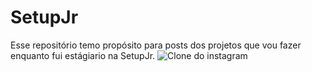 # SetupJr
Esse repositório temo propósito para posts dos projetos que vou fazer enquanto fui estágiario na SetupJr.
![Clone do instagram](https://github.com/Vitorhhiguchi/SetupJr/assets/130410982/9689a1fd-24ab-4c2a-9ff6-fbc8776b856c)

